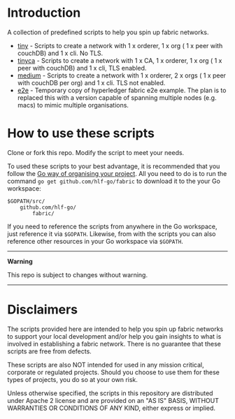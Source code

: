 # Introduction

A collection of predefined scripts to help you spin up fabric networks.

* [tiny](./tiny) - Scripts to create a network with 1 x orderer, 1 x org ( 1 x peer with couchDB)  and 1 x cli. No TLS.
* [tinyca](./tinyca) - Scripts to create a network with 1 x CA, 1 x orderer, 1 x org ( 1 x peer with couchDB) and 1 x cli, TLS enabled.
* [medium](./medium) - Scripts to create a network with 1 x orderer, 2 x orgs ( 1 x peer with couchDB per org) and 1 x cli. TLS not enabled.
* [e2e](./e2e) - Temporary copy of hyperledger fabric e2e example. The plan is to replaced this with a version capable of spanning multiple nodes (e.g. macs) to mimic multiple organisations.
 

# How to use these scripts

Clone or fork this repo. Modify the script to meet your needs.

To used these scripts to your best advantage, it is recommended that you follow the [Go way of organising your project](https://golang.org/doc/code.html#Organization). All you need to do is to run the command `go get github.com/hlf-go/fabric` to download it to the your Go workspace:

```
$GOPATH/src/
    github.com/hlf-go/
        fabric/
```

If you need to reference the scripts from anywhere in the Go workspace, just reference it via `$GOPATH`. Likewise, from with the scripts you can also reference other resources in your Go workspace via `$GOPATH`.

<hr>

<b> Warning </b>

This repo is subject to changes without warning.

<hr>


# Disclaimers

The scripts provided here are intended to help you spin up fabric networks to support your local development and/or help you gain insights to what is involved in establishing a fabric network. There is no guarantee that these scripts are free from defects. 

These scripts are also NOT intended for used in any mission critical, corporate or regulated projects. Should you choose to use them for these types of projects, you do so at your own risk.

Unless otherwise specified, the scripts in this repository are distributed under Apache 2 license and are provided on an "AS IS" BASIS, WITHOUT WARRANTIES OR CONDITIONS OF ANY KIND, either express or implied.